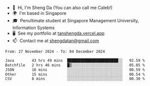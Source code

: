 <!---
tan-sd/tan-sd is a ✨ special ✨ repository because its `README.md` (this file) appears on your GitHub profile.
You can click the Preview link to take a look at your changes.
--->
- 👋  Hi, I'm Sheng Da (You can also call me Caleb!)
- 🌍  I'm based in Singapore
- 🎓  Penultimate student at Singapore Management University, Information Systems
- 🖥️  See my portfolio at [tanshengda.vercel.app](https://tanshengda.vercel.app/)
- 📫  Contact me at [shengdatan@gmail.com](mailto:shengdatan@gmail.com)

<!--START_SECTION:waka-->

```txt
From: 27 November 2024 - To: 04 December 2024

Java        43 hrs 49 mins  ███████████████████████░░   92.59 %
Batchfile   2 hrs 46 mins   █▒░░░░░░░░░░░░░░░░░░░░░░░   05.85 %
JSON        16 mins         ░░░░░░░░░░░░░░░░░░░░░░░░░   00.59 %
Other       15 mins         ░░░░░░░░░░░░░░░░░░░░░░░░░   00.54 %
CSV         8 mins          ░░░░░░░░░░░░░░░░░░░░░░░░░   00.30 %
```

<!--END_SECTION:waka-->
